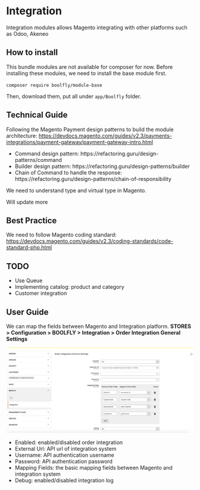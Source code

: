# Integration
Integration modules allows Magento integrating with other platforms such as Odoo, Akeneo

## How to install
This bundle modules are not available for composer for now. Before installing these modules, we need to install the base module first.

`composer require boolfly/module-base`

Then, download them, put all under `app/Boolfly` folder.


## Technical Guide
  Following the Magento Payment design patterns to build the module architecture: https://devdocs.magento.com/guides/v2.3/payments-integrations/payment-gateway/payment-gateway-intro.html
<ul>
  <li>Command design pattern: https://refactoring.guru/design-patterns/command</li>
  <li>Builder design pattern: https://refactoring.guru/design-patterns/builder</li>
  <li>Chain of Command to handle the response: https://refactoring.guru/design-patterns/chain-of-responsibility</li>
</ul>

We need to understand type and virtual type in Magento.

Will update more

## Best Practice
We need to follow Magento coding standard: https://devdocs.magento.com/guides/v2.3/coding-standards/code-standard-php.html


## TODO
<ul>
  <li>Use Queue</li>
  <li>Implementing catalog: product and category </li>
  <li>Customer integration</li>
</ul>

## User Guide

We can map the fields between Magento and Integration platform. **STORES > Configuration > BOOLFLY > Integration > Order Integration General Settings**

![Boolfly Integration Sales mapping fields](https://github.com/boolfly/wiki/blob/master/magento/magento2/images/integration/integration-sales-01.png)
<ul>
  <li>Enabled: enabled/disabled order integration</li>
  <li>External Url: API url of integration system</li>
  <li>Username: API authentication username</li>
  <li>Password: API authentication password</li>
  <li>Mapping Fields: the basic mapping fields between Magento and integration system</li>
  <li>Debug: enabled/disabled integration log</li>
</ul>
